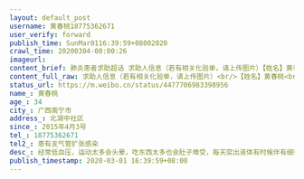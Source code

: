 ```yaml
---
layout: default_post
username: 黄春桃18775362671
user_verify: forward
publish_time: SunMar0116:39:59+08002020
crawl_time: 20200304-00:00:26
imageurl: 
content_brief: 肺炎患者求助超话 求助人信息（若有相关化验单，请上传图片）【姓名】黄春桃【年龄】34【所在城市】广西南宁市【所在小区、社区】北湖中社区【患病时间】2015年4月3号【联系方式】18775362671【其他紧急联系人】患有支气管扩张感染【病情描述】经常低血压，运动太多会头晕，吃东西太多也会 ...全文
content_full_raw: 求助人信息（若有相关化验单，请上传图片）<br/>【姓名】黄春桃<br/>【年龄】34<br/>【所在城市】广西南宁市<br/>【所在小区、社区】北湖中社区<br/>【患病时间】2015年4月3号<br/>【联系方式】18775362671<br/>【其他紧急联系人】患有支气管扩张感染<br/>【病情描述】经常低血压，运动太多会头晕，吃东西太多也会肚子难受，每天突出液体有时候伴有细微颗粒物，白色或者白灰色的那么多年没有治愈，没钱只能在家里，液体都是从支气管积液呕吐出来的，以前拍有支气管镜里面有很多液体，情况危机每天难受，希望救援谢谢。
status_url: https://m.weibo.cn/status/4477706983398956
name_: 黄春桃
age_: 34
city_: 广西南宁市
address_: 北湖中社区
since_: 2015年4月3号
tel_: 18775362671
tel2_: 患有支气管扩张感染
desc_: 经常低血压，运动太多会头晕，吃东西太多也会肚子难受，每天突出液体有时候伴有细微颗粒物，白色或者白灰色的那么多年没有治愈，没钱只能在家里，液体都是从支气管积液呕吐出来的，以前拍有支气管镜里面有很多液体，情况危机每天难受，希望救援谢谢。
publish_timestamp: 2020-03-01 16:39:59+08:00
---
```

